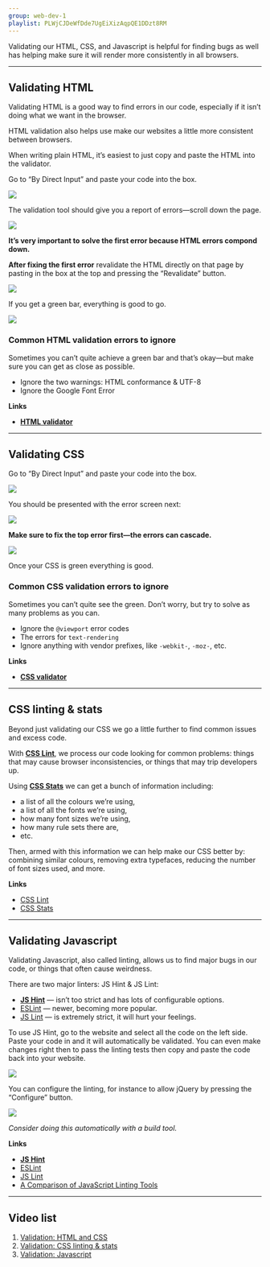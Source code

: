 ```yaml
---
group: web-dev-1
playlist: PLWjCJDeWfDde7UgEiXizAqpQE1DDzt8RM
---
```


Validating our HTML, CSS, and Javascript is helpful for finding bugs as well has helping make sure it will render more consistently in all browsers.

---

## Validating HTML

Validating HTML is a good way to find errors in our code, especially if it isn’t doing what we want in the browser.

HTML validation also helps use make our websites a little more consistent between browsers.

When writing plain HTML, it’s easiest to just copy and paste the HTML into the validator.

Go to “By Direct Input” and paste your code into the box.

![](html.jpg)

The validation tool should give you a report of errors—scroll down the page.

![](html-errors.jpg)

**It’s very important to solve the first error because HTML errors compond down.**

**After fixing the first error** revalidate the HTML directly on that page by pasting in the box at the top and pressing the “Revalidate” button.

![](html-revalidate.jpg)

If you get a green bar, everything is good to go.

![](html-valid.jpg)

### Common HTML validation errors to ignore

Sometimes you can’t quite achieve a green bar and that’s okay—but make sure you can get as close as possible.

- Ignore the two warnings: HTML conformance & UTF-8
- Ignore the Google Font Error

**Links**

- **[HTML validator](http://validator.w3.org/)**

---

## Validating CSS

Go to “By Direct Input” and paste your code into the box.

![](css.jpg)

You should be presented with the error screen next:

![](css-errors.jpg)

**Make sure to fix the top error first—the errors can cascade.**

![](css-valid.jpg)

Once your CSS is green everything is good.

### Common CSS validation errors to ignore

Sometimes you can’t quite see the green. Don’t worry, but try to solve as many problems as you can.

- Ignore the `@viewport` error codes
- The errors for `text-rendering`
- Ignore anything with vendor prefixes, like `-webkit-`, `-moz-`, etc.

**Links**

- **[CSS validator](http://jigsaw.w3.org/css-validator/)**

---

## CSS linting & stats

Beyond just validating our CSS we go a little further to find common issues and excess code.

With **[CSS Lint](http://csslint.net/)**, we process our code looking for common problems: things that may cause browser inconsistencies, or things that may trip developers up.

Using **[CSS Stats](http://cssstats.com/)** we can get a bunch of information including:

- a list of all the colours we’re using,
- a list of all the fonts we’re using,
- how many font sizes we’re using,
- how many rule sets there are,
- etc.

Then, armed with this information we can help make our CSS better by: combining similar colours, removing extra typefaces, reducing the number of font sizes used, and more.

**Links**

- [CSS Lint](http://csslint.net/)
- [CSS Stats](http://cssstats.com/)

---

## Validating Javascript

Validating Javascript, also called linting, allows us to find major bugs in our code, or things that often cause weirdness.

There are two major linters: JS Hint & JS Lint:

- **[JS Hint](http://jshint.com/)** — isn’t too strict and has lots of configurable options.
- [ESLint](http://eslint.org/) — newer, becoming more popular.
- [JS Lint](http://jslint.com/) — is extremely strict, it will hurt your feelings.

To use JS Hint, go to the website and select all the code on the left side. Paste your code in and it will automatically be validated. You can even make changes right then to pass the linting tests then copy and paste the code back into your website.

![](jshint.jpg)

You can configure the linting, for instance to allow jQuery by pressing the “Configure” button.

![](jshint-config.jpg)

*Consider doing this automatically with a build tool.*

**Links**

- **[JS Hint](http://jshint.com/)**
- [ESLint](http://eslint.org/)
- [JS Lint](http://jslint.com/)
- [A Comparison of JavaScript Linting Tools](http://www.sitepoint.com/comparison-javascript-linting-tools/)

---

## Video list

1. [Validation: HTML and CSS](https://www.youtube.com/watch?v=79qAXqE3Qz8&index=1&list=PLWjCJDeWfDde7UgEiXizAqpQE1DDzt8RM)
2. [Validation: CSS linting & stats](https://www.youtube.com/watch?v=LN5P4SrRgeE&list=PLWjCJDeWfDde7UgEiXizAqpQE1DDzt8RM&index=2)
3. [Validation: Javascript](https://www.youtube.com/watch?v=4vXx5gClY6c&list=PLWjCJDeWfDde7UgEiXizAqpQE1DDzt8RM&index=3)
